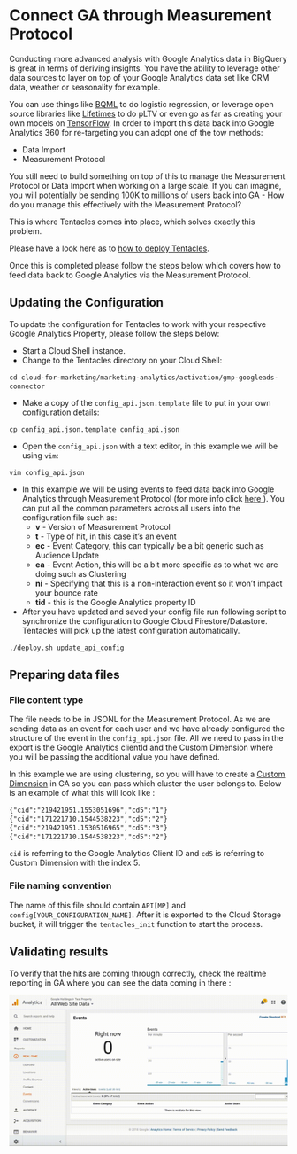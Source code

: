 # Connect GA through Measurement Protocol

Conducting more advanced analysis with Google Analytics data in BigQuery is
great in terms of deriving insights. You have the ability to leverage other data
sources to layer on top of your Google Analytics data set like CRM data, weather
or seasonality for example. 

You can use things like [BQML][bqml] to do logistic regression, or leverage open
source libraries like [Lifetimes][lifetimes] to do pLTV or even go as far as
creating your own models on [TensorFlow][tensorflow]. In order to import this
data back into Google Analytics 360 for re-targeting you can adopt one of the
tow methods:

* Data Import
* Measurement Protocol

You still need to build something on top of this to manage the Measurement
Protocol or Data Import when working on a large scale. If you can imagine, you 
will potentially be sending 100K to millions of users back into GA - How do
you manage this effectively with the Measurement Protocol? 

This is where Tentacles comes into place, which solves exactly this problem.

Please have a look here as to [how to deploy Tentacles][deploy_tentacles].

Once this is completed please follow the steps below which covers how to feed data back to Google Analytics via the Measurement Protocol.

[bqml]:https://cloud.google.com/bigquery-ml/docs/bigqueryml-intro
[lifetimes]:https://pypi.org/project/Lifetimes/
[tensorflow]:https://cloud.google.com/solutions/machine-learning/recommendation-system-tensorflow-overview
[deploy_tentacles]:TBD

## Updating the Configuration

To update the configuration for Tentacles to work with your respective Google
Analytics Property, please follow the steps below:

* Start a Cloud Shell instance.
* Change to the Tentacles directory on your Cloud Shell:
```shell script
cd cloud-for-marketing/marketing-analytics/activation/gmp-googleads-connector
```
* Make a copy of the `config_api.json.template` file to put in your own
configuration details:
```
cp config_api.json.template config_api.json
```
* Open the `config_api.json` with a text editor, in this example we will be
using `vim`:
```
vim config_api.json
```
* In this example we will be using events to feed data back into Google
Analytics through Measurement Protocol (for more info click [here
][measurement_protocol]). You can put all the common parameters across all users
into the configuration file such as:
  * **v** - Version of Measurement Protocol
  * **t** - Type of hit, in this case it’s an event
  * **ec** - Event Category, this can typically be a bit generic such as
   Audience Update
  * **ea** - Event Action, this will be a bit more specific as to what we are
   doing such as Clustering
  * **ni** - Specifying that this is a non-interaction event so it won’t impact
   your bounce rate
  * **tid** - this is the Google Analytics property ID
* After you have updated and saved your config file run following script to
synchronize the configuration to Google Cloud Firestore/Datastore. Tentacles
 will pick up the latest configuration automatically.
```
./deploy.sh update_api_config
```
[measurement_protocol]:https://developers.google.com/analytics/devguides/collection/protocol/v1/parameters

## Preparing data files

### File content type

The file needs to be in JSONL for the Measurement Protocol. As we are sending
data as an event for each user and we have already configured the structure
of the event in the `config_api.json` file. All we need to pass in the export
is the Google Analytics clientId and the Custom Dimension where you will be
passing the additional value you have defined.

In this example we are using clustering, so you will have to create a
[Custom Dimension][custom_dimension] in GA so you can pass which cluster the
user belongs to. Below is an example of what this will look like :
```shell script
{"cid":"219421951.1553051696","cd5":"1"}
{"cid":"171221710.1544538223","cd5":"2"}
{"cid":"219421951.1530516965","cd5":"3"}
{"cid":"171221710.1544538223","cd5":"2"}
```
`cid` is referring to the Google Analytics Client ID and `cd5` is referring to
Custom Dimension with the index 5.

[custom_dimension]:https://support.google.com/analytics/answer/2709828?hl=en

### File naming convention

The name of this file should contain `API[MP]` and 
`config[YOUR_CONFIGURATION_NAME]`. After it is exported to the Cloud Storage 
bucket, it will trigger the `tentacles_init` function to start the process.

## Validating results

To verify that the hits are coming through correctly, check the realtime
reporting in GA where you can see the data coming in there :

![Realtime Reporting in Google Analytics](./images/ga_measurement_protocol_result.gif)
